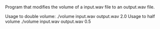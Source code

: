 Program that modifies the volume of a input.wav file to an output.wav file.

Usage to double volume:
./volume input.wav output.wav 2.0
Usage to half volume
./volume input.wav output.wav 0.5

